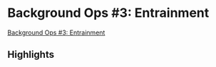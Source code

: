 # Background Ops #3: Entrainment
[Background Ops #3: Entrainment](https://medium.com/the-strategic-review/background-ops-3-entrainment-6ba74fb56ea5)

## Highlights

<!-- #ypothesis -->

<!-- {BearID:8C739E15-2171-4291-B9AF-C3873FD62A53-77888-0000030A2CB7ED97} -->
